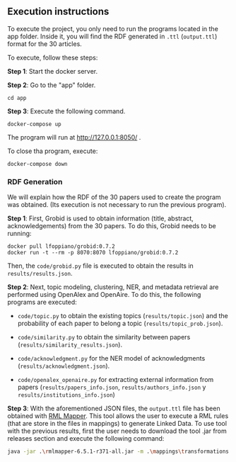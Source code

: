 ## Execution instructions
To execute the project, you only need to run the programs located in the app folder. Inside it, you will find the RDF generated in `.ttl` (`output.ttl`) format for the 30 articles.

To execute, follow these steps:

**Step 1**: Start the docker server.

**Step 2**: Go to the "app" folder.

```
cd app
```

**Step 3**: Execute the following command.

```
docker-compose up
```

The program will run at http://127.0.0.1:8050/ .

To close tha program, execute:

```
docker-compose down
```


### RDF Generation
We will explain how the RDF of the 30 papers used to create the program was obtained. (Its execution is not necessary to run the previous program).

**Step 1**: First, Grobid is used to obtain information (title, abstract, acknowledgements) from the 30 papers. To do this, Grobid needs to be running:

```
docker pull lfoppiano/grobid:0.7.2
docker run -t --rm -p 8070:8070 lfoppiano/grobid:0.7.2
```

Then, the `code/grobid.py` file is executed to obtain the results in `results/results.json`.

**Step 2**: Next, topic modeling, clustering, NER, and metadata retrieval are performed using OpenAlex and OpenAire. To do this, the following programs are executed:

* `code/topic.py`  to obtain the existing topics (`results/topic.json`) and the probability of each paper to belong a topic (`results/topic_prob.json`).

* `code/similarity.py` to obtain the similarity between papers (`results/similarity_results.json`).

* `code/acknowledgment.py` for the NER model of acknowledgments (`results/acknowledgment.json`).

* `code/openalex_openaire.py` for extracting external information from papers (`results/papers_info.json`, `results/authors_info.json` y `results/institutions_info.json`)

**Step 3**: With the aforementioned JSON files, the `output.ttl` file has been obtained with [RML Mapper](https://github.com/RMLio/rmlmapper-java). This tool allows the user to execute a RML rules (that are store in the files in mappings) to generate Linked Data.  To use tool with the previous results, first the user needs to download the tool .jar from releases section and execute 
the following command: 
```bash
java -jar .\rmlmapper-6.5.1-r371-all.jar -m .\mappings\transformations.ttl -o app/output.ttl -s turtle 
```